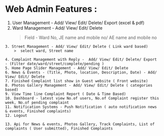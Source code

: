 # Web Admin Features :
   
   1. User Management - Add/ View/ Edit/ Delete/ Export (excel & pdf)
   2. Ward Management - Add/ View/ Edit/ Delete
		> Field - Ward No, JE name and mobile no/ AE name and mobile no

    3. Street Management - Add/ View/ Edit/ Delete ( Link ward based)
		>  select ward, Street name

    4. Complaint Management with Reply -  Add/ View/ Edit/ Delete/ Export - (Filter date/ward/street/complete/pending )
    5. Home Page Slider Management - Add/ View/ Edit/ Delete
    6. News & Events - (Title, Photo, location, Description, Date) - Add/ View/ Edit/ Delete
    7. Finished Complaint list show in Guest website ( Front website)
    8. Photos Gallery Management - Add/ View/ Edit/ Delete ( categories based)
    9. View Time line Complaint Report ( Date & Time Based)
    10. Dashboard - latest view No.of users, No.of Complaint register this week, No.of pending complaint
    11. Notification Systems - Push Notification ( auto notification news & events, Finished complaints)
    12. Logout

    13. Api for News & events, Photos Gallery, Track Complaints, List of complaints ( User submitted), Finished Complaints